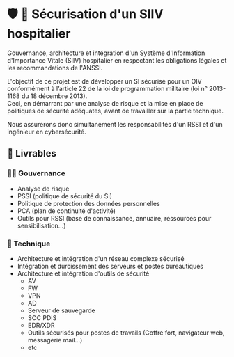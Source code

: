 # :shield: :hospital: Sécurisation d'un SIIV hospitalier
Gouvernance, architecture et intégration d'un Système d'Information d'Importance Vitale (SIIV) hospitalier en respectant les obligations légales et les recommandations de l'ANSSI.

L'objectif de ce projet est de développer un SI sécurisé pour un OIV conformément à l’article 22 de la loi de programmation militaire (loi n° 2013-1168 du 18 décembre 2013).  
Ceci, en démarrant par une analyse de risque et la mise en place de politiques de sécurité adéquates, avant de travailler sur la partie technique. 

Nous assurerons donc simultanément les responsabilités d'un RSSI et d'un ingénieur en cybersécurité.

## :bookmark_tabs: Livrables
### :man_judge: Gouvernance
- Analyse de risque
- PSSI (politique de sécurité du SI)
- Politique de protection des données personnelles 
- PCA (plan de continuité d'activité)
- Outils pour RSSI (base de connaissance, annuaire, ressources pour sensibilisation...)

### :closed_lock_with_key:	Technique
- Architecture et intégration d'un réseau complexe sécurisé
- Intégration et durcissement des serveurs et postes bureautiques
- Architecture et intégration d'outils de sécurité
  - AV
  - FW
  - VPN
  - AD
  - Serveur de sauvegarde
  - SOC PDIS
  - EDR/XDR
  - Outils sécurisés pour postes de travails (Coffre fort, navigateur web, messagerie mail...)
  - etc
